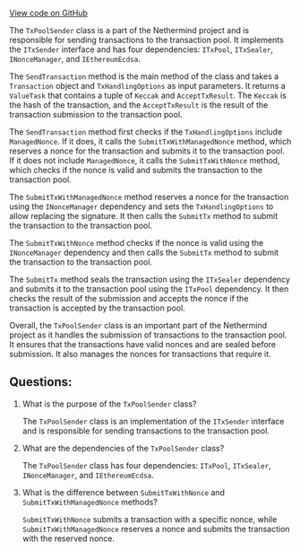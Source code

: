 [View code on GitHub](https://github.com/NethermindEth/nethermind/src/Nethermind/Nethermind.TxPool/TxPoolSender.cs)

The `TxPoolSender` class is a part of the Nethermind project and is responsible for sending transactions to the transaction pool. It implements the `ITxSender` interface and has four dependencies: `ITxPool`, `ITxSealer`, `INonceManager`, and `IEthereumEcdsa`. 

The `SendTransaction` method is the main method of the class and takes a `Transaction` object and `TxHandlingOptions` as input parameters. It returns a `ValueTask` that contains a tuple of `Keccak` and `AcceptTxResult`. The `Keccak` is the hash of the transaction, and the `AcceptTxResult` is the result of the transaction submission to the transaction pool. 

The `SendTransaction` method first checks if the `TxHandlingOptions` include `ManagedNonce`. If it does, it calls the `SubmitTxWithManagedNonce` method, which reserves a nonce for the transaction and submits it to the transaction pool. If it does not include `ManagedNonce`, it calls the `SubmitTxWithNonce` method, which checks if the nonce is valid and submits the transaction to the transaction pool. 

The `SubmitTxWithManagedNonce` method reserves a nonce for the transaction using the `INonceManager` dependency and sets the `TxHandlingOptions` to allow replacing the signature. It then calls the `SubmitTx` method to submit the transaction to the transaction pool. 

The `SubmitTxWithNonce` method checks if the nonce is valid using the `INonceManager` dependency and then calls the `SubmitTx` method to submit the transaction to the transaction pool. 

The `SubmitTx` method seals the transaction using the `ITxSealer` dependency and submits it to the transaction pool using the `ITxPool` dependency. It then checks the result of the submission and accepts the nonce if the transaction is accepted by the transaction pool. 

Overall, the `TxPoolSender` class is an important part of the Nethermind project as it handles the submission of transactions to the transaction pool. It ensures that the transactions have valid nonces and are sealed before submission. It also manages the nonces for transactions that require it.
## Questions: 
 1. What is the purpose of the `TxPoolSender` class?
    
    The `TxPoolSender` class is an implementation of the `ITxSender` interface and is responsible for sending transactions to the transaction pool.

2. What are the dependencies of the `TxPoolSender` class?
    
    The `TxPoolSender` class has four dependencies: `ITxPool`, `ITxSealer`, `INonceManager`, and `IEthereumEcdsa`.

3. What is the difference between `SubmitTxWithNonce` and `SubmitTxWithManagedNonce` methods?
    
    `SubmitTxWithNonce` submits a transaction with a specific nonce, while `SubmitTxWithManagedNonce` reserves a nonce and submits the transaction with the reserved nonce.